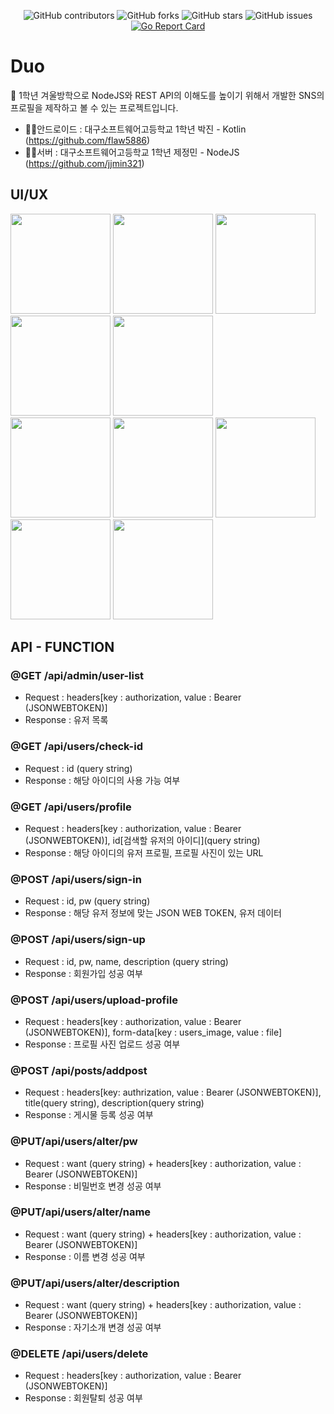 <div align="center">
  
![GitHub contributors](https://img.shields.io/github/contributors/jjmin321/Duo_server)
![GitHub forks](https://img.shields.io/github/forks/jjmin321/Duo_server?label=Forks)
![GitHub stars](https://img.shields.io/github/stars/jjmin321/Duo_server?style=Stars)
![GitHub issues](https://img.shields.io/github/issues-raw/jjmin321/MaskInfo_api)
[![Go Report Card](https://goreportcard.com/badge/github.com/jjmin321/Duo_server)](https://goreportcard.com/badge/github.com/jjmin321/Duo_server)

</div>

# Duo 
💠 1학년 겨울방학으로 NodeJS와 REST API의 이해도를 높이기 위해서 개발한 SNS의 프로필을 제작하고 볼 수 있는 프로젝트입니다.
- 🙋‍♂️안드로이드 : 대구소프트웨어고등학교 1학년 박진 - Kotlin (https://github.com/flaw5886)
- 🙋‍♂️서버 : 대구소프트웨어고등학교 1학년 제정민 - NodeJS (https://github.com/jjmin321)

## UI/UX
<div>
<img width="160" src="https://user-images.githubusercontent.com/52072077/76144473-3a86f100-60c4-11ea-89b6-01aa1839b138.jpg"></img>
<img width="160" src="https://user-images.githubusercontent.com/52072077/76144474-3c50b480-60c4-11ea-8591-37573a623b46.jpg"></img>
<img width="160" src="https://user-images.githubusercontent.com/52072077/76144476-3fe43b80-60c4-11ea-97c2-fc344959b457.jpg"></img>
<img width="160" src="https://user-images.githubusercontent.com/52072077/76144477-407cd200-60c4-11ea-801f-601757386f0b.jpg"></img>
<img width="160" src="https://user-images.githubusercontent.com/52072077/76144478-41adff00-60c4-11ea-91c2-545b44986dc1.jpg"></img>
</div>

<div>
<img width="160" src="https://user-images.githubusercontent.com/52072077/76144479-41adff00-60c4-11ea-9c67-77f9fa2cf96e.jpg"></img>
<img width="160" src="https://user-images.githubusercontent.com/52072077/76144480-42469580-60c4-11ea-8ed8-4747245d37b3.jpg"></img>
<img width="160" src="https://user-images.githubusercontent.com/52072077/76144481-42df2c00-60c4-11ea-8924-c251f0cc057a.jpg"></img>
<img width="160" src="https://user-images.githubusercontent.com/52072077/76144482-4377c280-60c4-11ea-879e-7f60b7309798.jpg"></img>
<img width="160" src="https://user-images.githubusercontent.com/52072077/76144484-44105900-60c4-11ea-86d5-4bf2a501d46b.jpg"></img>
</div>

## API - FUNCTION

### @GET /api/admin/user-list
- Request : headers[key : authorization, value : Bearer (JSONWEBTOKEN)]
- Response : 유저 목록

### @GET /api/users/check-id
- Request : id (query string)
- Response : 해당 아이디의 사용 가능 여부

### @GET /api/users/profile
- Request : headers[key : authorization, value : Bearer (JSONWEBTOKEN)], id[검색할 유저의 아이디](query string)
- Response : 해당 아이디의 유저 프로필, 프로필 사진이 있는 URL

### @POST /api/users/sign-in
- Request : id, pw (query string)
- Response : 해당 유저 정보에 맞는 JSON WEB TOKEN, 유저 데이터

### @POST /api/users/sign-up
- Request : id, pw, name, description (query string)
- Response : 회원가입 성공 여부

### @POST /api/users/upload-profile
- Request : headers[key : authorization, value : Bearer (JSONWEBTOKEN)], form-data[key : users_image, value : file]
- Response : 프로필 사진 업로드 성공 여부

### @POST /api/posts/addpost
- Request : headers[key: authrization, value : Bearer (JSONWEBTOKEN)], title(query string), description(query string)
- Response : 게시물 등록 성공 여부

### @PUT/api/users/alter/pw
- Request : want (query string) + headers[key : authorization, value : Bearer (JSONWEBTOKEN)]
- Response : 비밀번호 변경 성공 여부

### @PUT/api/users/alter/name
- Request : want (query string) + headers[key : authorization, value : Bearer (JSONWEBTOKEN)]
- Response : 이름 변경 성공 여부

### @PUT/api/users/alter/description
- Request : want (query string) + headers[key : authorization, value : Bearer (JSONWEBTOKEN)]
- Response : 자기소개 변경 성공 여부

### @DELETE /api/users/delete
- Request : headers[key : authorization, value : Bearer (JSONWEBTOKEN)]
- Response : 회원탈퇴 성공 여부
